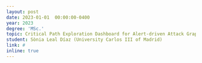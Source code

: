 ```yaml
---
layout: post
date: 2023-01-01  00:00:00-0400
year: 2023
degree: 'MSc.'
topic: Critical Path Exploration Dashboard for Alert-driven Attack Graphs
student: Sònia Leal Díaz (University Carlos III of Madrid)
link: #
inline: true
---
```


